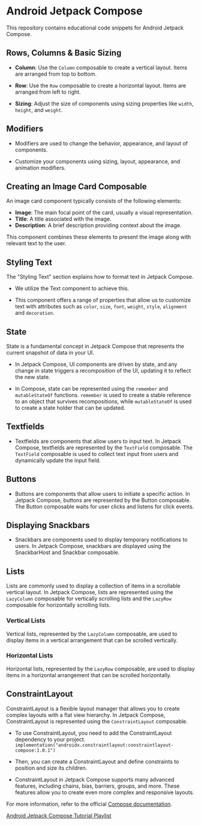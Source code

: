 # Android Jetpack Compose

This repository contains educational code snippets for Android Jetpack Compose.

## Rows, Columns & Basic Sizing

- **Column**: Use the `Column` composable to create a vertical layout. Items are arranged from top to bottom.

- **Row**: Use the `Row` composable to create a horizontal layout. Items are arranged from left to right.

- **Sizing**: Adjust the size of components using sizing properties like `width`, `height`, and `weight`.

## Modifiers

- Modifiers are used to change the behavior, appearance, and layout of components.
  
- Customize your components using sizing, layout, appearance, and animation modifiers.

## Creating an Image Card Composable

An image card component typically consists of the following elements:

- **Image**: The main focal point of the card, usually a visual representation.
- **Title**: A title associated with the image.
- **Description**: A brief description providing context about the image.
  
This component combines these elements to present the image along with relevant text to the user.

## Styling Text

The "Styling Text" section explains how to format text in Jetpack Compose. 

- We utilize the Text component to achieve this. 

- This component offers a range of properties that allow us to customize text with attributes such as `color`, `size`, `font`, `weight`, `style`, `alignment` and `decoration`.

## State

State is a fundamental concept in Jetpack Compose that represents the current snapshot of data in your UI. 

- In Jetpack Compose, UI components are driven by state, and any change in state triggers a recomposition of the UI, updating it to reflect the new state.

- In Compose, state can be represented using the `remember` and `mutableStateOf` functions. `remember` is used to create a stable reference to an object that survives recompositions, while `mutableStateOf` is used to create a state holder that can be updated.

## Textfields

- Textfields are components that allow users to input text. In Jetpack Compose, textfields are represented by the `TextField` composable. The `TextField` composable is used to collect text input from users and dynamically update the input field.

## Buttons

- Buttons are components that allow users to initiate a specific action. In Jetpack Compose, buttons are represented by the Button composable. The Button composable waits for user clicks and listens for click events.

## Displaying Snackbars

- Snackbars are components used to display temporary notifications to users. In Jetpack Compose, snackbars are displayed using the SnackbarHost and Snackbar composable.

## Lists

Lists are commonly used to display a collection of items in a scrollable vertical layout. In Jetpack Compose, lists are represented using the `LazyColumn` composable for vertically scrolling lists and the `LazyRow` composable for horizontally scrolling lists.

### Vertical Lists

Vertical lists, represented by the `LazyColumn` composable, are used to display items in a vertical arrangement that can be scrolled vertically.

### Horizontal Lists

Horizontal lists, represented by the `LazyRow` composable, are used to display items in a horizontal arrangement that can be scrolled horizontally.

## ConstraintLayout

ConstraintLayout is a flexible layout manager that allows you to create complex layouts with a flat view hierarchy. In Jetpack Compose, ConstraintLayout is represented using the `ConstraintLayout` composable.

- To use ConstraintLayout, you need to add the ConstraintLayout dependency to your project. `implementation("androidx.constraintlayout:constraintlayout-compose:1.0.1")`

-  Then, you can create a ConstraintLayout and define constraints to position and size its children.

- ConstraintLayout in Jetpack Compose supports many advanced features, including chains, bias, barriers, groups, and more. These features allow you to create even more complex and responsive layouts.

For more information, refer to the official [Compose documentation](https://developer.android.com/jetpack/compose).

[Android Jetpack Compose Tutorial Playlist](https://www.youtube.com/playlist?list=PLQkwcJG4YTCSpJ2NLhDTHhi6XBNfk9WiC)

